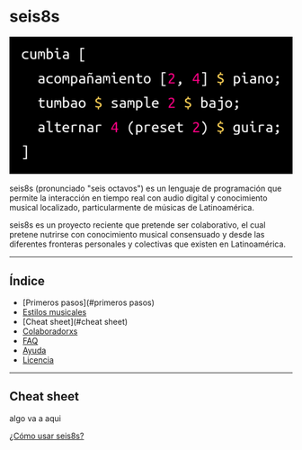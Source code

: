 # seis8s

<p align="center">
<img style src="fotos/portada.png" title="Seis8s" alt="Seis8s">
</p>

seis8s (pronunciado "seis octavos") es un lenguaje de programación que permite la interacción en tiempo real con audio digital y conocimiento musical localizado, particularmente de músicas de Latinoamérica.

seis8s es un proyecto reciente que pretende ser colaborativo, el cual pretene nutrirse con conocimiento musical consensuado y desde las diferentes fronteras personales y colectivas que existen en Latinoamérica.

---

## Índice

- [Primeros pasos](#primeros pasos)
- [Estilos musicales](#estilos_musicales)
- [Cheat sheet](#cheat sheet)
- [Colaboradorxs](#colaboradorxs)
- [FAQ](#faq)
- [Ayuda](#ayuda)
- [Licencia](#licencia)

---
## Cheat sheet

algo va a aqui

<a href="https://github.com/luisnavarrodelangel/seis8s/blob/master/Referencia.md"> ¿Cómo usar seis8s? </a>
